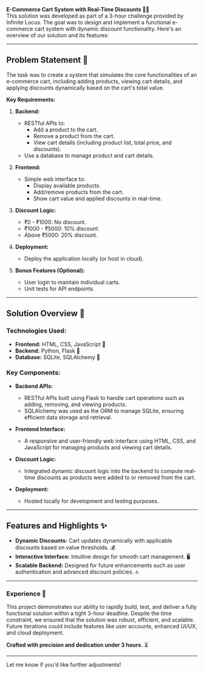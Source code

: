 **E-Commerce Cart System with Real-Time Discounts 🛒💸**                                                                                                                                                                    
This solution was developed as part of a 3-hour challenge provided by Infinite Locus. The goal was to design and implement a functional e-commerce cart system with dynamic discount functionality. Here's an overview of our solution and its features:

---

## Problem Statement 📝

The task was to create a system that simulates the core functionalities of an e-commerce cart, including adding products, viewing cart details, and applying discounts dynamically based on the cart's total value.

**Key Requirements:**
1. **Backend:** 
   - RESTful APIs to:
     - Add a product to the cart.
     - Remove a product from the cart.
     - View cart details (including product list, total price, and discounts).
   - Use a database to manage product and cart details.

2. **Frontend:**
   - Simple web interface to:
     - Display available products.
     - Add/remove products from the cart.
     - Show cart value and applied discounts in real-time.

3. **Discount Logic:** 
   - ₹0 - ₹1000: No discount.
   - ₹1000 - ₹5000: 10% discount.
   - Above ₹5000: 20% discount.

4. **Deployment:** 
   - Deploy the application locally (or host in cloud).

5. **Bonus Features (Optional):**
   - User login to maintain individual carts.
   - Unit tests for API endpoints.

---

## Solution Overview 🔧

### Technologies Used:
- **Frontend:** HTML, CSS, JavaScript 🎨
- **Backend:** Python, Flask 🐍
- **Database:** SQLite, SQLAlchemy 💾

### Key Components:
- **Backend APIs:**
  - RESTful APIs built using Flask to handle cart operations such as adding, removing, and viewing products.
  - SQLAlchemy was used as the ORM to manage SQLite, ensuring efficient data storage and retrieval.

- **Frontend Interface:**
  - A responsive and user-friendly web interface using HTML, CSS, and JavaScript for managing products and viewing cart details.

- **Discount Logic:**
  - Integrated dynamic discount logic into the backend to compute real-time discounts as products were added to or removed from the cart.

- **Deployment:**
  - Hosted locally for development and testing purposes.

---

## Features and Highlights ✨
- **Dynamic Discounts:** Cart updates dynamically with applicable discounts based on value thresholds. 💰
- **Interactive Interface:** Intuitive design for smooth cart management. 🖥️
- **Scalable Backend:** Designed for future enhancements such as user authentication and advanced discount policies. 🔝

---

### Experience 🚀
This project demonstrates our ability to rapidly build, test, and deliver a fully functional solution within a tight 3-hour deadline. Despite the time constraint, we ensured that the solution was robust, efficient, and scalable. Future iterations could include features like user accounts, enhanced UI/UX, and cloud deployment.  

**Crafted with precision and dedication under 3 hours.** ⏳

---

Let me know if you'd like further adjustments!
